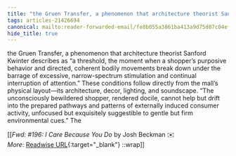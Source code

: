 ```yaml
---
title: "the Gruen Transfer, a phenomenon that architecture theorist Sanford Kwinter ..."
tags: articles-21426694
canonical: mailto:reader-forwarded-email/fe8b055a3861ba413a9d75d07c04ef5c
hide_title: true
---
```


the Gruen Transfer, a phenomenon that architecture theorist Sanford Kwinter describes as “a threshold, the moment when a shopper’s purposive behavior and directed, coherent bodily movements break down under the barrage of excessive, narrow-spectrum stimulation and continual interruption of attention.” These conditions follow directly from the mall’s physical layout—its architecture, decor, lighting, and soundscape. “The unconsciously bewildered shopper, rendered docile, cannot help but drift into the prepared pathways and patterns of externally induced consumer activity, unfocused but exquisitely suggestible to gentle but firm environmental cues.” The


[[<cite>_Fwd: #196: I Care Because You Do_</cite> by Josh Beckman ✉️<br>
_More_: [Readwise URL](https://readwise.io/open/425941142){:target="_blank"}
::wrap]]